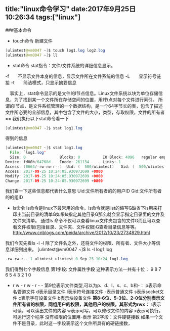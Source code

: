 title:"linux命令学习"
date:2017年9月25日10:26:34
tags:["linux"]
---
###基本命令
- touch命令  新建文件

```java
[ulimtest@vm0047 ~]$ touch log1.log log2.log
[ulimtest@vm0047 ~]$ ll
```
- stat命令
stat指令：文件/文件系统的详细信息显示。

-f　　不显示文件本身的信息，显示文件所在文件系统的信息
-L　　显示符号链接
-t　　简洁模式，只显示摘要信息

　事实上，stat命令显示的是文件的I节点信息。Linux文件系统以块为单位存储信息，为了找到某一个文件所在存储空间的位置，用I节点对每个文件进行索引。
 所谓的I节点，是文件系统管理的一个数据结构，是一个64字节长的表，包含了描述文件所必要的全部信息，其中包含了文件的大小，类型，存取权限，文件的所有者==
我们执行以下stat命令看一下

```java
[ulimtest@vm0047 ~]$ stat log1.log
```
得到的信息

```java
[ulimtest@vm0047 ~]$ stat log1.log
  File: `log1.log'
  Size: 0               Blocks: 0          IO Block: 4096   regular empty file
Device: fd00h/64768d    Inode: 261134      Links: 1
Access: (0664/-rw-rw-r--)  Uid: (  500/ulimtest)   Gid: (  500/ulimtest)
Access: 2017-09-25 10:24:05.930972699 +0800
Modify: 2017-09-25 10:24:05.930972699 +0800
Change: 2017-09-25 10:24:05.930972699 +0800

```

我们查一下这些信息都代表什么意思
Uid:文件所有者的的用户ID
Gid:文件所有者的的组ID

- ls命令 
ls命令是linux下最常用的命令。ls命令就是list的缩写缺省下ls用来打印出当前目录的清单如果ls指定其他目录那么就会显示指定目录里的文件及文件夹清单。 通过ls 命令不仅可以查看linux文件夹包含的文件而且可以查看文件权限(包括目录、文件夹、文件权限)查看目录信息等等。
http://www.cnblogs.com/peida/archive/2012/10/23/2734829.html

我们今天先看ls -l
-l 除了文件名之外，还将文件的权限、所有者、文件大小等信息详细列出来。
[ulimtest@vm0047 ~]$ ls -l log1.log

```java
-rw-rw-r-- 1 ulimtest ulimtest 0 Sep 25 10:24 log1.log

```
我们得到七个字段信息
第1字段: 文件属性字段
这种表示方法一共有十位：
9 8 7 6 5 4 3 2 1 0 
- r w - r w - r - -
第9位表示文件类型,可以为p、d、l、s、c、b和-：
p表示命名管道文件 
d表示目录文件 
l表示符号连接文件 
-表示普通文件 
s表示socket文件 
c表示字符设备文件 
b表示块设备文件
**第8-6位、5-3位、2-0位分别表示文件所有者的权限，同组用户的权限，其他用户的权限，其形式为rwx：**
r表示可读，可以读出文件的内容
w表示可写，可以修改文件的内容
x表示可执行，可运行这个程序
没有权限的位置用-表示
第2字段：文件硬链接数
如果一个文件不是目录，此时这一字段表示这个文件所具有的硬链接数，